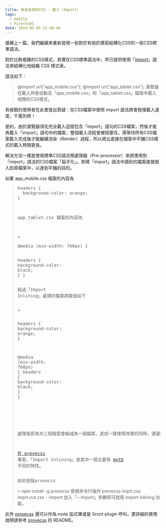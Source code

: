 ```yaml
---
title: 來自未來的CSS - 匯入（Import）
tags:
  - mobile
  - FirefoxOS
date: 2014-05-05 21:40:44
---
```


接續上一篇，我們繼續來重新發現一些對於有助於撰寫結構化CSS的一些CSS標準語法。

對於比較複雜的CSS樣式，其實在CSS標準語法中，早已提供使用「[import](https://developer.mozilla.org/en-US/docs/Web/CSS/@import)」語法來結構化地組織 CSS 樣式表。

語法如下：
> @import url("app_mobile.css");
> @import url("app_tablet.css");
瀏覽器在載入時會自動去「app_mobile.css」和「app_tablet.css」檔案中載入相應的CSS樣式。

有經驗的使用者在此會提出質疑：在CSS檔案中使用 import 語法將會拖慢載入速度，千萬別用！

是的，由於瀏覽器須先完全載入這個包含「import」語句的CSS檔案，然後才能再載入「import」語句中的檔案，整個載入流程會被阻塞住，需等待所有CSS檔案載入完成後才能繼續渲染（Render）過程，所以將比直接在檔案中平鋪CSS樣式的載入時間更長。

解決方法一樣是使用標準CSS語法預處理器（Pre-processor）來將使用到「import」語法的CSS檔案「扁平化」。即將「import」語法中讀到的檔案直接嵌入到原檔案中，以達到平鋪的目的。

如果 app_mobile.css 檔案的內容為

> <pre><span class="nt">headers</span> <span class="p">{</span>
>   <span class="k">background-color</span><span class="o">:</span> <span class="nb">orange</span><span class="p">;</span>
> <span class="p">}</span></pre><pre><span class="p">&nbsp;</span></pre><pre><span class="p">app_tablet.css </span>檔案的內容為</pre><pre>&nbsp;</pre>> <pre><span class="k">@media</span> <span class="o">(</span><span class="nt">min-width</span><span class="o">:</span> <span class="nt">768px</span><span class="o">)</span> <span class="p">{</span>
>   <span class="nt">headers</span> <span class="p">{</span>
>     <span class="k">background-color</span><span class="o">:</span> <span class="nb">black</span><span class="p">;</span>
>   <span class="p">}</span>
> <span class="p">}</span> </pre><pre>經過「Import Inlining」處理的檔案將變成如下</pre><pre></pre>> <pre></pre><pre><span class="nt">headers</span> <span class="p">{</span>
>   <span class="k">background-color</span><span class="o">:</span> <span class="nb">orange</span><span class="p">;</span>
> <span class="p">}</span>
> 
> <span class="k">@media</span> <span class="o">(</span><span class="nt">min-width</span><span class="o">:</span> <span class="nt">768px</span><span class="o">)</span> <span class="p">{</span>
>   <span class="nt">headers</span> <span class="p">{</span>
>     <span class="k">background-color</span><span class="o">:</span> <span class="nb">black</span><span class="p">;</span>
>   <span class="p">}</span>
> <span class="p">}</span></pre><pre></pre><pre></pre><pre></pre><pre><span class="p"></span>&nbsp;</pre><pre>處理後原來共三個檔案會縮減為一個檔案，達成一樣使用效果的同時，還避免了效能上的疑慮。</pre><pre>&nbsp;</pre><pre>[在 provecss](https://github.com/gasolin/provecss) 專案，「Import Inlining」是其中一個主要與 [myth](https://github.com/segmentio/myth) 不同的特性。</pre><pre></pre><pre>如何安裝provecss</pre>> npm install -g provecss
使用命令行操作
> provecss imprt.css imprt.out.css --import
加入「--import」參數即可啟用 import inlining 功能。

此外 [provecss](https://github.com/gasolin/provecss) 還可以作為 node 函式庫或是 Grunt plugin 呼叫，更詳細的使用說明請參考  [provecss](https://github.com/gasolin/provecss) 的 README。
<pre></pre>